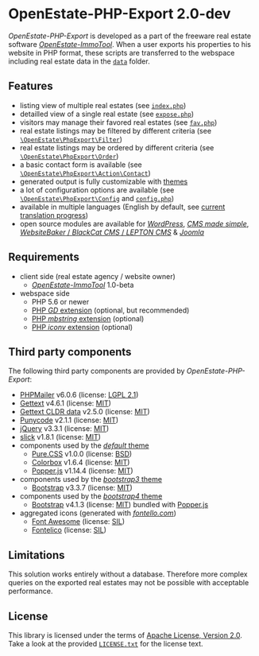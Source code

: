 OpenEstate-PHP-Export 2.0-dev
=============================

*OpenEstate-PHP-Export* is developed as a part of the freeware real estate
software [*OpenEstate-ImmoTool*](https://openestate.org/). When a user exports 
his properties to his website in PHP format, these scripts are transferred to 
the webspace including real estate data in the [`data`](src/data) folder.


Features
--------

-   listing view of multiple real estates
    (see [`index.php`](src/index.php))
-   detailled view of a single real estate 
    (see [`expose.php`](src/expose.php))
-   visitors may manage their favored real estates 
    (see [`fav.php`](src/fav.php))
-   real estate listings may be filtered by different criteria
    (see [`\OpenEstate\PhpExport\Filter`](src/include/OpenEstate/PhpExport/Filter))
-   real estate listings may be ordered by different criteria 
    (see [`\OpenEstate\PhpExport\Order`](src/include/OpenEstate/PhpExport/Order))
-   a basic contact form is available
    (see [`\OpenEstate\PhpExport\Action\Contact`](src/include/OpenEstate/PhpExport/Action/Contact.php))
-   generated output is fully customizable with [themes](src/themes) 
-   a lot of configuration options are available
    (see [`\OpenEstate\PhpExport\Config`](src/include/OpenEstate/PhpExport/Config.php) 
    and [`config.php`](src/config.php))
-   available in multiple languages (English by default, see 
    [current translation progress](https://i18n.openestate.org/projects/openestate-php-export/#languages))
-   open source modules are available for
    [*WordPress*](https://github.com/OpenEstate/OpenEstate-PHP-Wrapper-WordPress),
    [*CMS made simple*](https://github.com/OpenEstate/OpenEstate-PHP-Wrapper-CMSms),
    [*WebsiteBaker* / *BlackCat CMS* / *LEPTON CMS*](https://github.com/OpenEstate/OpenEstate-PHP-Wrapper-WebsiteBaker) &
    [*Joomla*](https://github.com/OpenEstate/OpenEstate-PHP-Wrapper-Joomla)


Requirements
------------

-   client side (real estate agency / website owner)
    -   [*OpenEstate-ImmoTool*](https://openestate.org/) 1.0-beta
-   webspace side
    -   PHP 5.6 or newer
    -   [PHP *GD* extension](https://secure.php.net/manual/en/book.image.php) 
        (optional, but recommended)
    -   [PHP *mbstring* extension](https://secure.php.net/manual/en/book.mbstring.php) 
        (optional)
    -   [PHP *iconv* extension](https://secure.php.net/manual/en/book.iconv.php) 
        (optional)


Third party components
----------------------

The following third party components are provided by *OpenEstate-PHP-Export*:

-   [PHPMailer](https://github.com/PHPMailer/PHPMailer) v6.0.6
    (license: [LGPL 2.1](https://github.com/PHPMailer/PHPMailer/blob/master/LICENSE))
-   [Gettext](https://github.com/oscarotero/Gettext) v4.6.1
    (license: [MIT](https://github.com/oscarotero/Gettext/blob/master/LICENSE))
-   [Gettext CLDR data](https://github.com/mlocati/cldr-to-gettext-plural-rules) v2.5.0
    (license: [MIT](https://github.com/mlocati/cldr-to-gettext-plural-rules/blob/master/LICENSE))
-   [Punycode](https://github.com/true/php-punycode) v2.1.1
    (license: [MIT](https://github.com/true/php-punycode/blob/master/LICENSE))
-   [jQuery](https://jquery.com/) v3.3.1
    (license: [MIT](https://jquery.org/license/))
-   [slick](https://kenwheeler.github.io/slick/) v1.8.1
    (license: [MIT](https://github.com/kenwheeler/slick/blob/master/LICENSE))
-   components used by the [*default* theme](src/themes/default)
    -   [Pure.CSS](https://purecss.io/) v1.0.0
        (license: [BSD](https://github.com/pure-css/pure/blob/master/LICENSE))
    -   [Colorbox](http://www.jacklmoore.com/colorbox/) v1.6.4
        (license: [MIT](https://github.com/jackmoore/colorbox/blob/master/LICENSE.md))
    -   [Popper.js](https://popper.js.org/) v1.14.4
        (license: [MIT](https://github.com/FezVrasta/popper.js/blob/master/LICENSE.md))
-   components used by the [*bootstrap3* theme](src/themes/bootstrap3)
    -   [Bootstrap](https://getbootstrap.com/) v3.3.7
        (license: [MIT](https://github.com/twbs/bootstrap/blob/master/LICENSE))
-   components used by the [*bootstrap4* theme](src/themes/bootstrap4)
    -   [Bootstrap](https://getbootstrap.com/) v4.1.3
        (license: [MIT](https://github.com/twbs/bootstrap/blob/master/LICENSE))
        bundled with [Popper.js](https://popper.js.org/)
-   aggregated icons (generated with [*fontello.com*](http://fontello.com/))
    -   [Font Awesome](https://fontawesome.com/)
        (license: [SIL](https://fontawesome.com/license/free)) 
    -   [Fontelico](https://github.com/fontello/fontelico.font)
        (license: [SIL](http://scripts.sil.org/cms/scripts/page.php?site_id=nrsi&id=OFL))


Limitations
-----------

This solution works entirely without a database. Therefore more complex queries
on the exported real estates may not be possible with acceptable performance.


License
-------

This library is licensed under the terms of
[Apache License, Version 2.0](https://www.apache.org/licenses/LICENSE-2.0.html).
Take a look at the provided [`LICENSE.txt`](LICENSE.txt) for the license text.
